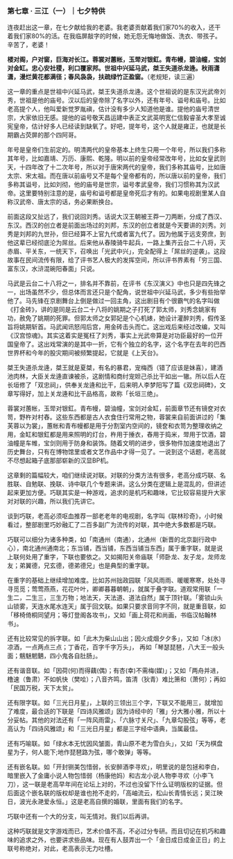 ### 第七章 · 三江（一）｜七夕特供

连夜赶出这一章，在七夕献给我的老婆。我老婆贡献着我们家70%的收入，还干着我们家80%的活。在我临屏敲字的时候，她无怨无悔地做饭、洗衣、带孩子。辛苦了，老婆！


**楼对阁，户对窗，巨海对长江。蓉裳对蕙帐，玉斝对银釭。青布幔，碧油幢，宝剑对金缸。忠心安社稷，利口覆家邦。世祖中兴延马武，桀王失道杀龙逄。秋雨潇潇，漫烂黄花都满径；春风袅袅，扶疏绿竹正盈窗。**（老规矩，读三遍）

这一章的重点是世祖中兴延马武，桀王失道杀龙逄。这个世祖说的是东汉光武帝刘秀，世祖是他的庙号。汉以后的皇帝除了名字以外，还有年号、谥号和庙号。比如老高提个人，他叫爱新觉罗胤禛，估计没有多少人知道他是谁。提他的庙号清世宗，大家依旧无感。提他的谥号敬天昌运建中表正文武英明宽仁信毅睿圣大孝至诚宪皇帝，估计好多人已经读到缺氧了。好吧，提年号，这个人就是雍正，也就是长期霸占荧屏的那个四阿哥。

年号是皇帝们生前定的。明清两代的皇帝基本上终生只用一个年号，所以我们多称其年号，比如嘉靖、万历、康熙、乾隆。明以前的皇帝经常改年号，比如女皇武则天，十四年改了十二次年号，所以对于唐宋两代的皇帝，我们多称其庙号，比如唐太宗、宋太祖。而在唐以前庙号又不是每个皇帝都有的，所以唐以前的皇帝，我们多称其谥号，比如刘彻，他的庙号是世宗，谥号孝武皇帝，我们习惯称其为汉武帝。这里要特别注意的是，庙号和谥号都是皇帝死后才有的。如果电视剧里某人自称汉武帝、唐太宗的话，务必果断换台。

前面这段又扯远了，我们说回刘秀。话说大汉王朝被王莽一刀两断，分成了西汉、东汉。西汉的创立者是前面出场过的刘邦，东汉的创立者就是今天要讲的刘秀。刘秀是刘邦的九世孙，但已经算不上官九代或者富九代了。因为他属于远支旁庶，到他这辈已经彻底沦为屌丝。后来他从舂陵骑牛起兵，一路上集齐云台二十八将，灭赤眉、平关东，一统天下，召唤出「光武中兴」，完全配得上「屌丝的逆袭」。这段故事在民间流传有限，给了评书艺人极大的发挥空间，所以评书界素有「穷三国、富东汉，水浒混碗阳春面」只说。

马武是云台二十八将之一，排名并不靠前，在评书《东汉演义》中也只是四先锋之一，出场虽然不少，但总体而言还只是个配角，说世祖中兴延马武，多少有些抬举他了。马先锋在京剧舞台上倒是做过一回主角，这出剧目有个很霸气的名字叫做《打金砖》，讲的是同是云台二十八将的姚期之子打死了郭太师，刘秀念姚家有功，赦免了姚期的死罪。但郭太师之女郭妃是个心机婊，她设计灌醉刘秀，假传圣旨将姚期斩首。马武闻讯怒闯后宫，用金砖击头而亡。这出戏后来经过改编，又叫《汉宫惊魂》。其实这着实是冤枉了刘秀，事实上光武帝算是对功臣最好的一位开国皇帝了。这出戏常演的是其中一折，它有个独立的名字，这个名字在去年的巴西世界杯和今年的股灾期间被频繁提起，它就是《上天台》。

桀王失道杀龙逄，桀王就是夏桀，有名的暴君，宠梅西（错了应该是妹喜），建酒池肉林，大臣关龙逄直谏被杀，这剧情和商纣宠妲己杀比干如出一辙。所以后人在长垣修了「双忠祠」，供奉关龙逄和比干，后来明人李梦阳写了篇《双忠祠碑》，文章写得好，加上关龙逄和比干品格高，故称「长垣三绝」。

蓉裳对蕙帐，玉斝对银釭。青布幔，碧油幢，宝剑对金缸，前面章节还有镜奁对衣笥，野杵对村舂。这些东西都是古人衣食住行常用之物，蓉裳来自前面讲过的「集芙蓉以为裳」，蕙帐和青布幔都是用于分割室内空间的，镜奁和衣笥为整理收纳之用，金缸和银釭都是用来照明的灯台，杵用于捶衣，舂用于捣米，斝用于饮酒，碧油幢是车帷，宝剑则用于防身和装饰。随着文明的进步，很多物件加速度地退出了历史舞台，只有在博物馆里或者文艺作品中才得一见了。一说到这个话题，老高就不尽想起箱子底那部崭新的汉显BP机。

这章剩的篇幅较大，咱们继续说对联。对联的分类方法有很多，老高分成巧联、名胜联、自勉联、挽联、诗中联几个专题来讲。这么分类在逻辑上是混乱的，但讲述起来更加方便。巧联其实是一种游戏，追求的是机巧和趣味，它比较容易提升大家对对联的兴趣，所以我们先讲它。

谈到巧联，老高必须呕血推荐一部老老年的电视剧，名字叫《联林珍奇》，小时候看过，整部剧里巧妙融汇了二百多副广为流传的对联，其中绝大多数都是巧联。

巧联可以细分为诸多种类，如「南通州（南通），北通州（新晋的北京副行政中心），南北通州通南北；东当铺，西当铺，东西当铺当东西」属于重字联，就是说上联何处用了重字，下联也要依之。又如揭阳关帝庙联「师卧龙、友子龙，龙师龙友；弟翼德，兄玄德，德弟德兄」也是典型的重字联。

在重字的基础上继续增加难度。比如苏州拙政园联「风风雨雨、暖暖寒寒，处处寻寻觅觅；莺莺燕燕，花花叶叶，卿卿暮暮朝朝」，就属于叠字联。道观常用联「一生二，二生三，三生万物；地法天，天法道、道法自然」属于顶针联。「雾锁山头山锁雾，天连水尾水连天」属于回文联。如果只要求音同字不同，就是重音联，如「移椅倚桐同望月；等灯登阁各攻书」，又如「画上荷花和尚画，书临汉帖翰林书」。

还有比较常见的拆字联。如「此木为柴山山出；因火成烟夕夕多」，又如「冰(氷)凉酒，一点两点三点；丁香花，百字千字万头」， 再如「琴瑟琵琶，八大王一般头面；魑魅魍魉，四小鬼各自肚肠」。

还有谐音联。如「因荷(何)而得藕(偶)；有杏(幸)不需梅(媒)」；又如「两舟并进，橹速（鲁肃）不如帆快（樊哙）；八音齐鸣，笛清（狄青）难比箫和（萧何）；再如「民国万税，天下太贫」。

还有限字联。如「三光日月星」，上联的三领出三个字，下联又不能用三，就增加了难度，最合适的下联是「四诗风雅颂」因为诗经中的「雅」分大雅小雅，所以十分妥帖。其他的对法还有「一阵风雨雷」、「六脉寸关尺」、「九章勾股弦」等等，老高认为「四诗风雅颂」和「三光日月星」都是三字经中语典，当属最佳。

还有巧喻联。如「绿水本无忧因风皱面，青山原不老为雪白头」，又如「天为棋盘星为子，何人能下;地作琵琶路为弦，哪个敢弹」等等。

还有嵌名联。如「开封铡美包惜弱，长安醉酒李寻欢」，明里说的是包拯和李白，暗里嵌入了金庸小说人物包惜弱（杨康他妈）和古龙小说人物李寻欢（小李飞刀），这一联是老高早年间在论坛上对的，不过也没留下什么证明版权的证据。但后面这个嵌名联的版权却是谁也抢不走的，「高岫流云，松山长青情长远；吴江映日，波光永滟爱永恒。」这是老高自撰的婚联，里面有我们的名字。

巧联中还有一个大的分支，叫无情对。我们以后再讲。

这种巧联就是文字游戏而已，艺术价值不高，不必过分专研。而且切记在机巧和趣味的追求之外，也要讲求些品味。现在有人鼓弄出一个「金日成日成金正日」的上联号称绝对，对此，老高表示无力吐槽。
